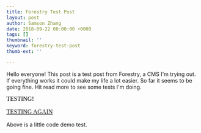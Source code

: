 ```yaml
---
title: Forestry Test Post
layout: post
author: Samson Zhang
date: 2018-09-22 00:00:00 +0000
tags: []
thumbnail: ''
keyword: forestry-test-post
thumb-ext: ''

---
```

Hello everyone! This post is a test post from Forestry, a CMS I'm trying out. If everything works it could make my life a lot easier. So far it seems to be going fine. Hit read more to see some tests I'm doing.

<!--break-->

<style>.demo-block{all:initial!important;}</style>

<div class='demo-block'>TESTING!

<a href=''>TESTING AGAIN</a>

</div>

Above is a little code demo test.